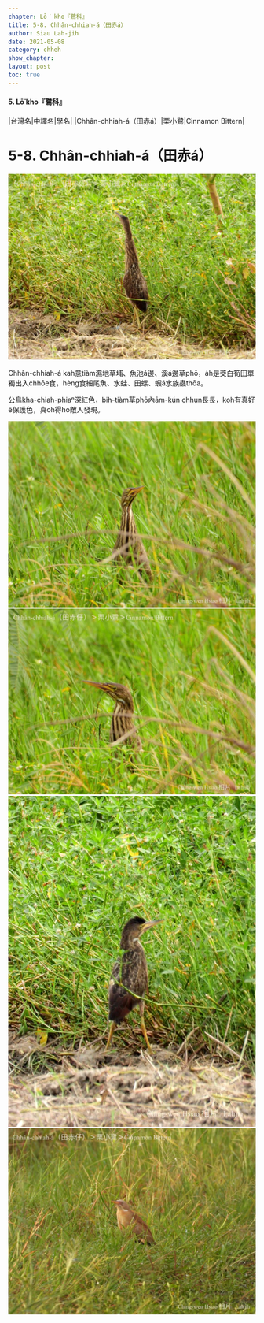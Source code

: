 ```yaml
---
chapter: Lō͘ kho『鷺科』
title: 5-8. Chhân-chhiah-á（田赤á）
author: Siau Lah-jih
date: 2021-05-08
category: chheh
show_chapter:
layout: post
toc: true
---
```


#### 5. Lō͘ kho『鷺科』

|台灣名|中譯名|學名|
|Chhân-chhiah-á（田赤á）|栗小鷺|Cinnamon Bittern|


# 5-8. Chhân-chhiah-á（田赤á）

![](../too5/05/05-8-3.田赤á.jpg)


Chhân-chhiah-á kah意tiàm濕地草埔、魚池á邊、溪á邊草phō，a̍h是茭白筍田單獨出入chhōe食，hèng食細尾魚、水蛙、田螺、蝦á水族蟲thōa。

公鳥kha-chiah-phiaⁿ深紅色，bih-tiàm草phō內ām-kún chhun長長，koh有真好ê保護色，真oh得hō͘敵人發現。


![](../too5/05/05-8-1.田赤á.jpg)
![](../too5/05/05-8-2.田赤á.jpg)
![](../too5/05/05-8-4.田赤á.jpg)
![](../too5/05/05-8-5.田赤á.jpg)

